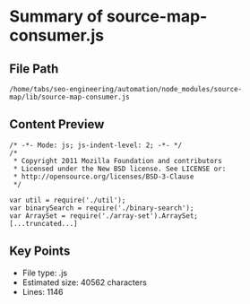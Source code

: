 # Summary of source-map-consumer.js
  
## File Path
`/home/tabs/seo-engineering/automation/node_modules/source-map/lib/source-map-consumer.js`

## Content Preview
```
/* -*- Mode: js; js-indent-level: 2; -*- */
/*
 * Copyright 2011 Mozilla Foundation and contributors
 * Licensed under the New BSD license. See LICENSE or:
 * http://opensource.org/licenses/BSD-3-Clause
 */

var util = require('./util');
var binarySearch = require('./binary-search');
var ArraySet = require('./array-set').ArraySet;
[...truncated...]
```

## Key Points
- File type: .js
- Estimated size: 40562 characters
- Lines: 1146
